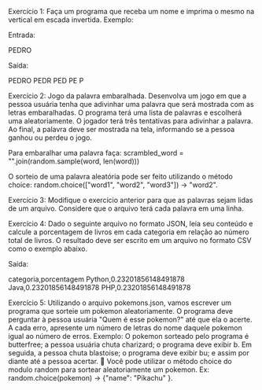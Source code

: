 Exercício 1: Faça um programa que receba um nome e imprima o mesmo na vertical em escada invertida. Exemplo:

Entrada:

PEDRO

Saída:

PEDRO
PEDR
PED
PE
P




Exercício 2: Jogo da palavra embaralhada. Desenvolva um jogo em que a pessoa usuária tenha que adivinhar uma palavra que será mostrada com as letras embaralhadas. O programa terá uma lista de palavras e escolherá uma aleatoriamente. O jogador terá três tentativas para adivinhar a palavra. Ao final, a palavra deve ser mostrada na tela, informando se a pessoa ganhou ou perdeu o jogo.

Para embaralhar uma palavra faça: scrambled_word = "".join(random.sample(word, len(word)))

O sorteio de uma palavra aleatória pode ser feito utilizando o método choice: random.choice(["word1", "word2", "word3"]) -> "word2".




Exercício 3: Modifique o exercício anterior para que as palavras sejam lidas de um arquivo. Considere que o arquivo terá cada palavra em uma linha.




Exercício 4: Dado o seguinte arquivo no formato JSON, leia seu conteúdo e calcule a porcentagem de livros em cada categoria em relação ao número total de livros. O resultado deve ser escrito em um arquivo no formato CSV como o exemplo abaixo.

Saída:

categoria,porcentagem
Python,0.23201856148491878
Java,0.23201856148491878
PHP,0.23201856148491878



Exercício 5: Utilizando o arquivo pokemons.json, vamos escrever um programa que sorteie um pokemon aleatoriamente. O programa deve perguntar à pessoa usuária "Quem é esse pokemon?" até que ela o acerte. A cada erro, apresente um número de letras do nome daquele pokemon igual ao número de erros.
Exemplo: O pokemon sorteado pelo programa é butterfree; a pessoa usuária chuta charizard; o programa deve exibir b. Em seguida, a pessoa chuta blastoise; o programa deve exibir bu; e assim por diante até a pessoa acertar.
🦜 Você pode utilizar o método choice do modulo random para sortear aleatoriamente um pokemon. Ex: random.choice(pokemon) -> {"name": "Pikachu" }.